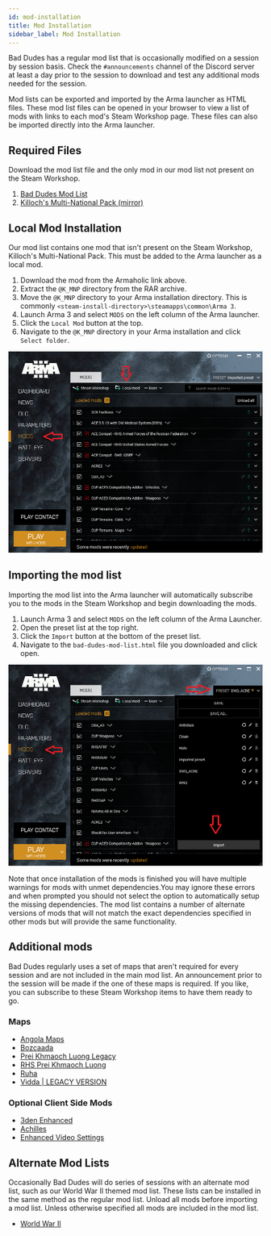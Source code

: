 ```yaml
---
id: mod-installation
title: Mod Installation
sidebar_label: Mod Installation
---
```


Bad Dudes has a regular mod list that is occasionally modified on a session by session basis. Check the `#announcements` channel of the Discord server at least a day prior to the session to download and test any additional mods needed for the session.

Mod lists can be exported and imported by the Arma launcher as HTML files. These mod list files can be opened in your browser to view a list of mods with links to each mod's Steam Workshop page. These files can also be imported directly into the Arma launcher.

## Required Files

Download the mod list file and the only mod in our mod list not present on the Steam Workshop.

1. [Bad Dudes Mod List](assets/mod-installation/bad-dudes-mod-list.html)
2. [Killoch's Multi-National Pack (mirror)](http://video.unlimitedbaka.works/@K_MNP.zip)

## Local Mod Installation

Our mod list contains one mod that isn't present on the Steam Workshop, Killoch's Multi-National Pack. This must be added to the Arma launcher as a local mod.

1. Download the mod from the Armaholic link above.
2. Extract the `@K_MNP` directory from the RAR archive.
3. Move the `@K_MNP` directory to your Arma installation directory. This is commonly `<steam-install-directory>\steamapps\common\Arma 3`.
4. Launch Arma 3 and select `MODS` on the left column of the Arma launcher.
5. Click the `Local Mod` button at the top.
6. Navigate to the `@K_MNP` directory in your Arma installation and click `Select folder`.

![import local mods](assets/mod-installation/import-local-mod.png)

## Importing the mod list

Importing the mod list into the Arma launcher will automatically subscribe you to the mods in the Steam Workshop and begin downloading the mods.

1. Launch Arma 3 and select `MODS` on the left column of the Arma Launcher.
2. Open the preset list at the top right.
3. Click the `Import` button at the bottom of the preset list.
4. Navigate to the `bad-dudes-mod-list.html` file you downloaded and click open.

![importing mod list](assets/mod-installation/import-mod-list.png)

Note that once installation of the mods is finished you will have multiple warnings for mods with unmet dependencies.You may ignore these errors and when prompted you should not select the option to automatically setup the missing dependencies. The mod list contains a number of alternate versions of mods that will not match the exact dependencies specified in other mods but will provide the same functionality.

## Additional mods

Bad Dudes regularly uses a set of maps that aren't required for every session and are not included in the main mod list. An announcement prior to the session will be made if the one of these maps is required. If you like, you can subscribe to these Steam Workshop items to have them ready to go.

### Maps
* [Angola Maps](https://steamcommunity.com/sharedfiles/filedetails/?id=1446500688)
* [Bozcaada](https://steamcommunity.com/sharedfiles/filedetails/?id=5246226280)
* [Prei Khmaoch Luong Legacy](https://steamcommunity.com/sharedfiles/filedetails/?id=950966660)
* [RHS Prei Khmaoch Luong](https://steamcommunity.com/sharedfiles/filedetails/?id=1978754337)
* [Ruha](https://steamcommunity.com/sharedfiles/filedetails/?id=1368857262)
* [Vidda | LEGACY VERSION](https://steamcommunity.com/sharedfiles/filedetails/?id=1282716647)

### Optional Client Side Mods
* [3den Enhanced](https://steamcommunity.com/sharedfiles/filedetails/?id=623475643)
* [Achilles](https://steamcommunity.com/sharedfiles/filedetails/?id=723217262)
* [Enhanced Video Settings](https://steamcommunity.com/sharedfiles/filedetails/?id=1223309664)


## Alternate Mod Lists

Occasionally Bad Dudes will do series of sessions with an alternate mod list, such as our World War II themed mod list. These lists can be installed in the same method as the regular mod list. Unload all mods before importing a mod list. Unless otherwise specified all mods are included in the mod list.

* [World War II](assets/mod-installation/bad-dudes-wwii-mod-list.html)
